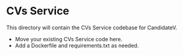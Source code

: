 # CVs Service

This directory will contain the CVs Service codebase for CandidateV.

- Move your existing CVs Service code here.
- Add a Dockerfile and requirements.txt as needed. 